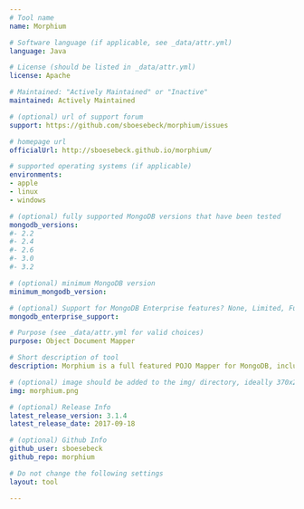 ```yaml
---
# Tool name
name: Morphium

# Software language (if applicable, see _data/attr.yml)
language: Java

# License (should be listed in _data/attr.yml)
license: Apache

# Maintained: "Actively Maintained" or "Inactive"
maintained: Actively Maintained

# (optional) url of support forum
support: https://github.com/sboesebeck/morphium/issues

# homepage url
officialUrl: http://sboesebeck.github.io/morphium/

# supported operating systems (if applicable)
environments:
- apple
- linux
- windows

# (optional) fully supported MongoDB versions that have been tested
mongodb_versions:
#- 2.2
#- 2.4
#- 2.6
#- 3.0
#- 3.2

# (optional) minimum MongoDB version
minimum_mongodb_version:

# (optional) Support for MongoDB Enterprise features? None, Limited, Full
mongodb_enterprise_support: 

# Purpose (see _data/attr.yml for valid choices)
purpose: Object Document Mapper

# Short description of tool
description: Morphium is a full featured POJO Mapper for MongoDB, including cluster awareness, declarative caching and many more features

# (optional) image should be added to the img/ directory, ideally 370x200px
img: morphium.png

# (optional) Release Info
latest_release_version: 3.1.4
latest_release_date: 2017-09-18

# (optional) Github Info
github_user: sboesebeck
github_repo: morphium

# Do not change the following settings
layout: tool

---
```

